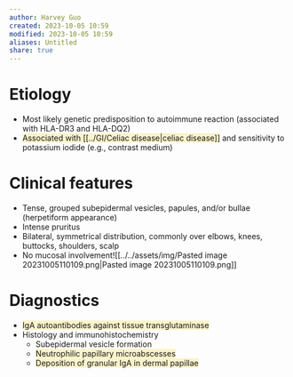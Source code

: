 ```yaml
---
author: Harvey Guo
created: 2023-10-05 10:59
modified: 2023-10-05 10:59
aliases: Untitled
share: true
---
```



# Etiology
- Most likely genetic predisposition to autoimmune reaction (associated with HLA-DR3 and HLA-DQ2)
- <span style="background:rgba(240, 200, 0, 0.2)">Associated with [[../GI/Celiac disease|celiac disease]]</span> and sensitivity to potassium iodide (e.g., contrast medium)
# Clinical features
- Tense, grouped subepidermal vesicles, papules, and/or bullae (herpetiform appearance) 
- Intense pruritus
- Bilateral, symmetrical distribution, commonly over elbows, knees, buttocks, shoulders, scalp
- No mucosal involvement![[../../assets/img/Pasted image 20231005110109.png|Pasted image 20231005110109.png]]
# Diagnostics
- <span style="background:rgba(240, 200, 0, 0.2)">IgA autoantibodies against tissue transglutaminase</span>
- Histology and immunohistochemistry
	- Subepidermal vesicle formation
	- <span style="background:rgba(240, 200, 0, 0.2)">Neutrophilic papillary microabscesses</span>
	- <span style="background:rgba(240, 200, 0, 0.2)">Deposition of granular IgA in dermal papillae</span>